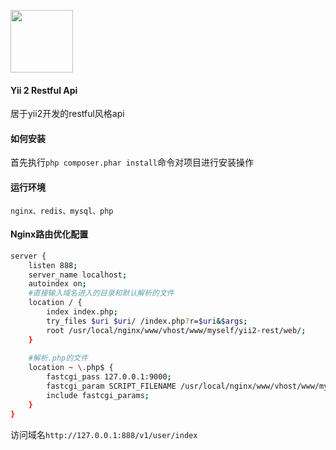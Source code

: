 [<img src="https://avatars0.githubusercontent.com/u/993323" height="100px">](https://github.com/yiisoft)

#### Yii 2 Restful Api
居于yii2开发的restful风格api

#### 如何安装
首先执行`php composer.phar install`命令对项目进行安装操作

#### 运行环境
`nginx、redis、mysql、php`

#### Nginx路由优化配置
```bash
server {
    listen 888; 
    server_name localhost;
    autoindex on;
    #直接输入域名进入的目录和默认解析的文件
    location / {
        index index.php;
        try_files $uri $uri/ /index.php?r=$uri&$args;
        root /usr/local/nginx/www/vhost/www/myself/yii2-rest/web/;
    }
    
    #解析.php的文件
    location ~ \.php$ {
        fastcgi_pass 127.0.0.1:9000;
        fastcgi_param SCRIPT_FILENAME /usr/local/nginx/www/vhost/www/myself/yii2-rest/web/$fastcgi_script_name;
        include fastcgi_params;
    }
}

```
访问域名`http://127.0.0.1:888/v1/user/index`  